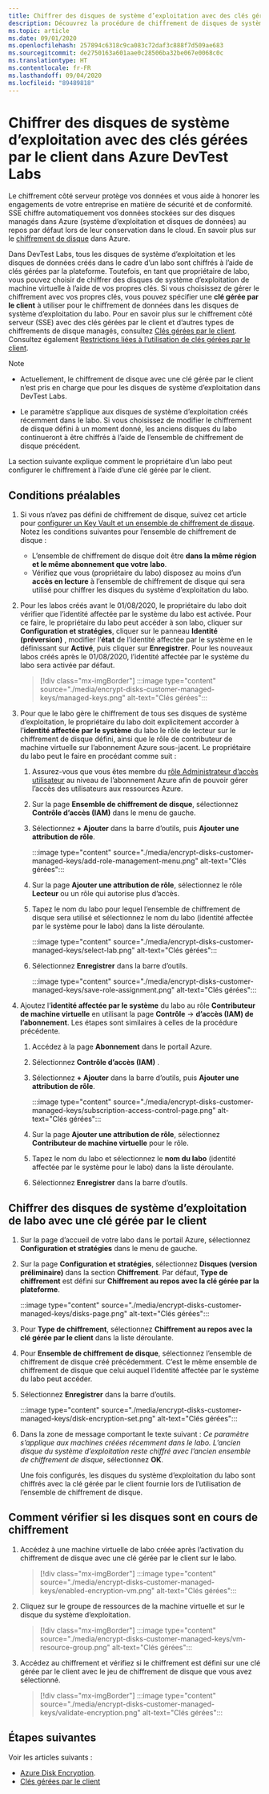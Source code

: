 ```yaml
---
title: Chiffrer des disques de système d’exploitation avec des clés gérées par le client dans Azure DevTest Labs
description: Découvrez la procédure de chiffrement de disques de système d’exploitation avec des clés gérées par le client dans Azure DevTest Labs.
ms.topic: article
ms.date: 09/01/2020
ms.openlocfilehash: 257894c6318c9ca083c72daf3c888f7d509ae683
ms.sourcegitcommit: de2750163a601aae0c28506ba32be067e0068c0c
ms.translationtype: HT
ms.contentlocale: fr-FR
ms.lasthandoff: 09/04/2020
ms.locfileid: "89489818"
---
```

# <a name="encrypt-operating-system-os-disks-using-customer-managed-keys-in-azure-devtest-labs"></a>Chiffrer des disques de système d’exploitation avec des clés gérées par le client dans Azure DevTest Labs
Le chiffrement côté serveur protège vos données et vous aide à honorer les engagements de votre entreprise en matière de sécurité et de conformité. SSE chiffre automatiquement vos données stockées sur des disques managés dans Azure (système d’exploitation et disques de données) au repos par défaut lors de leur conservation dans le cloud. En savoir plus sur le [chiffrement de disque](../virtual-machines/windows/disk-encryption.md) dans Azure. 

Dans DevTest Labs, tous les disques de système d’exploitation et les disques de données créés dans le cadre d’un labo sont chiffrés à l’aide de clés gérées par la plateforme. Toutefois, en tant que propriétaire de labo, vous pouvez choisir de chiffrer des disques de système d’exploitation de machine virtuelle à l’aide de vos propres clés. Si vous choisissez de gérer le chiffrement avec vos propres clés, vous pouvez spécifier une **clé gérée par le client** à utiliser pour le chiffrement de données dans les disques de système d’exploitation du labo. Pour en savoir plus sur le chiffrement côté serveur (SSE) avec des clés gérées par le client et d’autres types de chiffrements de disque managés, consultez [Clés gérées par le client](../virtual-machines/windows/disk-encryption.md#customer-managed-keys). Consultez également [Restrictions liées à l’utilisation de clés gérées par le client](../virtual-machines/disks-enable-customer-managed-keys-portal.md#restrictions).

> [!NOTE]
> - Actuellement, le chiffrement de disque avec une clé gérée par le client n’est pris en charge que pour les disques de système d’exploitation dans DevTest Labs. 
> 
> - Le paramètre s’applique aux disques de système d’exploitation créés récemment dans le labo. Si vous choisissez de modifier le chiffrement de disque défini à un moment donné, les anciens disques du labo continueront à être chiffrés à l’aide de l’ensemble de chiffrement de disque précédent. 

La section suivante explique comment le propriétaire d’un labo peut configurer le chiffrement à l’aide d’une clé gérée par le client.

## <a name="pre-requisites"></a>Conditions préalables

1. Si vous n’avez pas défini de chiffrement de disque, suivez cet article pour [configurer un Key Vault et un ensemble de chiffrement de disque](../virtual-machines/disks-enable-customer-managed-keys-portal.md). Notez les conditions suivantes pour l’ensemble de chiffrement de disque : 

    - L’ensemble de chiffrement de disque doit être **dans la même région et le même abonnement que votre labo**. 
    - Vérifiez que vous (propriétaire du labo) disposez au moins d’un **accès en lecture** à l’ensemble de chiffrement de disque qui sera utilisé pour chiffrer les disques du système d’exploitation du labo. 
1. Pour les labos créés avant le 01/08/2020, le propriétaire du labo doit vérifier que l’identité affectée par le système du labo est activée. Pour ce faire, le propriétaire du labo peut accéder à son labo, cliquer sur **Configuration et stratégies**, cliquer sur le panneau **Identité (préversion)** , modifier l’**état** de l’identité affectée par le système en le définissant sur **Activé**, puis cliquer sur **Enregistrer**. Pour les nouveaux labos créés après le 01/08/2020, l’identité affectée par le système du labo sera activée par défaut. 

    > [!div class="mx-imgBorder"]
    > :::image type="content" source="./media/encrypt-disks-customer-managed-keys/managed-keys.png" alt-text="Clés gérées":::
1. Pour que le labo gère le chiffrement de tous ses disques de système d’exploitation, le propriétaire du labo doit explicitement accorder à l’**identité affectée par le système** du labo le rôle de lecteur sur le chiffrement de disque défini, ainsi que le rôle de contributeur de machine virtuelle sur l’abonnement Azure sous-jacent. Le propriétaire du labo peut le faire en procédant comme suit :

   
    1. Assurez-vous que vous êtes membre du [rôle Administrateur d’accès utilisateur](../role-based-access-control/built-in-roles.md#user-access-administrator) au niveau de l’abonnement Azure afin de pouvoir gérer l’accès des utilisateurs aux ressources Azure. 
    1. Sur la page **Ensemble de chiffrement de disque**, sélectionnez **Contrôle d’accès (IAM)** dans le menu de gauche. 
    1. Sélectionnez **+ Ajouter** dans la barre d’outils, puis **Ajouter une attribution de rôle**.  

        :::image type="content" source="./media/encrypt-disks-customer-managed-keys/add-role-management-menu.png" alt-text="Clés gérées":::
    1. Sur la page **Ajouter une attribution de rôle**, sélectionnez le rôle **Lecteur** ou un rôle qui autorise plus d’accès. 
    1. Tapez le nom du labo pour lequel l’ensemble de chiffrement de disque sera utilisé et sélectionnez le nom du labo (identité affectée par le système pour le labo) dans la liste déroulante. 
    
        :::image type="content" source="./media/encrypt-disks-customer-managed-keys/select-lab.png" alt-text="Clés gérées":::        
    1. Sélectionnez **Enregistrer** dans la barre d’outils. 

        :::image type="content" source="./media/encrypt-disks-customer-managed-keys/save-role-assignment.png" alt-text="Clés gérées":::
3. Ajoutez l’**identité affectée par le système** du labo au rôle **Contributeur de machine virtuelle** en utilisant la page **Contrôle**  -> **d’accès (IAM) de l’abonnement**. Les étapes sont similaires à celles de la procédure précédente. 

    
    1. Accédez à la page **Abonnement** dans le portail Azure. 
    1. Sélectionnez **Contrôle d’accès (IAM)** . 
    1. Sélectionnez **+ Ajouter** dans la barre d’outils, puis **Ajouter une attribution de rôle**. 
    
        :::image type="content" source="./media/encrypt-disks-customer-managed-keys/subscription-access-control-page.png" alt-text="Clés gérées":::
    1. Sur la page **Ajouter une attribution de rôle**, sélectionnez **Contributeur de machine virtuelle** pour le rôle.
    1. Tapez le nom du labo et sélectionnez le **nom du labo** (identité affectée par le système pour le labo) dans la liste déroulante. 
    1. Sélectionnez **Enregistrer** dans la barre d’outils. 

## <a name="encrypt-lab-os-disks-with-a-customer-managed-key"></a>Chiffrer des disques de système d’exploitation de labo avec une clé gérée par le client 

1. Sur la page d’accueil de votre labo dans le portail Azure, sélectionnez **Configuration et stratégies** dans le menu de gauche. 
1. Sur la page **Configuration et stratégies**, sélectionnez **Disques (version préliminaire)** dans la section **Chiffrement**. Par défaut, **Type de chiffrement** est défini sur **Chiffrement au repos avec la clé gérée par la plateforme**.

    :::image type="content" source="./media/encrypt-disks-customer-managed-keys/disks-page.png" alt-text="Clés gérées":::
1. Pour **Type de chiffrement**, sélectionnez **Chiffrement au repos avec la clé gérée par le client** dans la liste déroulante. 
1. Pour **Ensemble de chiffrement de disque**, sélectionnez l’ensemble de chiffrement de disque créé précédemment. C’est le même ensemble de chiffrement de disque que celui auquel l’identité affectée par le système du labo peut accéder.
1. Sélectionnez **Enregistrer** dans la barre d’outils. 

    :::image type="content" source="./media/encrypt-disks-customer-managed-keys/disk-encryption-set.png" alt-text="Clés gérées":::
1. Dans la zone de message comportant le texte suivant : *Ce paramètre s’applique aux machines créées récemment dans le labo. L’ancien disque du système d’exploitation reste chiffré avec l’ancien ensemble de chiffrement de disque*, sélectionnez **OK**. 

    Une fois configurés, les disques du système d’exploitation du labo sont chiffrés avec la clé gérée par le client fournie lors de l’utilisation de l’ensemble de chiffrement de disque. 
   
## <a name="how-to-validate-if-disks-are-being-encrypted"></a>Comment vérifier si les disques sont en cours de chiffrement

1. Accédez à une machine virtuelle de labo créée après l’activation du chiffrement de disque avec une clé gérée par le client sur le labo.

    > [!div class="mx-imgBorder"]
    > :::image type="content" source="./media/encrypt-disks-customer-managed-keys/enabled-encryption-vm.png" alt-text="Clés gérées":::
1. Cliquez sur le groupe de ressources de la machine virtuelle et sur le disque du système d’exploitation.

    > [!div class="mx-imgBorder"]
    > :::image type="content" source="./media/encrypt-disks-customer-managed-keys/vm-resource-group.png" alt-text="Clés gérées":::
1. Accédez au chiffrement et vérifiez si le chiffrement est défini sur une clé gérée par le client avec le jeu de chiffrement de disque que vous avez sélectionné.

    > [!div class="mx-imgBorder"]
    > :::image type="content" source="./media/encrypt-disks-customer-managed-keys/validate-encryption.png" alt-text="Clés gérées":::
  
## <a name="next-steps"></a>Étapes suivantes

Voir les articles suivants : 

- [Azure Disk Encryption](../virtual-machines/windows/disk-encryption.md). 
- [Clés gérées par le client](../virtual-machines/windows/disk-encryption.md#customer-managed-keys) 
